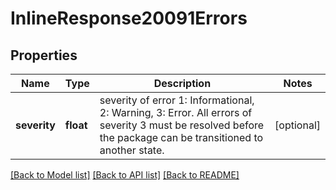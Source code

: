 # InlineResponse20091Errors

## Properties
Name | Type | Description | Notes
------------ | ------------- | ------------- | -------------
**severity** | **float** | severity of error 1: Informational, 2: Warning, 3:             Error. All errors of severity 3 must be resolved before the package can be transitioned to another             state. | [optional] 

[[Back to Model list]](../README.md#documentation-for-models) [[Back to API list]](../README.md#documentation-for-api-endpoints) [[Back to README]](../README.md)


